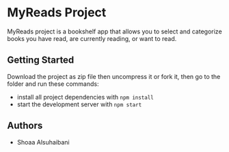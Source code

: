 # MyReads Project

MyReads project is a bookshelf app that allows you to select and categorize books you have read, are currently reading, or want to read.

## Getting Started
Download the project as zip file then uncompress it or fork it, then go to the folder and run these commands:
* install all project dependencies with `npm install`
* start the development server with `npm start`

## Authors
* Shoaa Alsuhaibani
